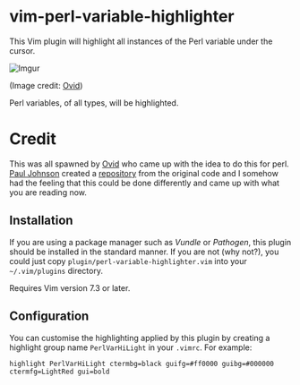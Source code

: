 # vim-perl-variable-highlighter

This Vim plugin will highlight all instances of the Perl variable under the
cursor.

![Imgur](https://i.imgur.com/yBnFrby.gif)

(Image credit: [Ovid](https://github.com/ovid))

Perl variables, of all types, will be highlighted.

# Credit

This was all spawned by [Ovid](https://github.com/ovid) who came up with the
idea to do this for perl. [Paul Johnson](https://github.com/pjcj) created a
[repository](https://github.com/pjcj/vim-hl-var) from the original code and
I somehow had the feeling that this could be done differently and came up
with what you are reading now.

## Installation

If you are using a package manager such as *Vundle* or *Pathogen*, this plugin
should be installed in the standard manner.  If you are not (why not?), you
could just copy `plugin/perl-variable-highlighter.vim` into your `~/.vim/plugins` directory.

Requires Vim version 7.3 or later.

## Configuration

You can customise the highlighting applied by this plugin by creating a highlight
group name `PerlVarHiLight` in your `.vimrc`. For example:

    highlight PerlVarHiLight ctermbg=black guifg=#ff0000 guibg=#000000 ctermfg=LightRed gui=bold

